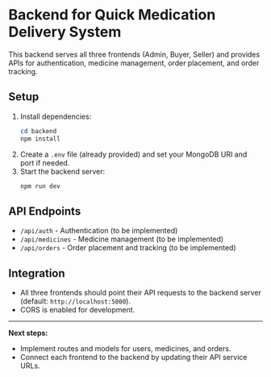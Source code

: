 # Backend for Quick Medication Delivery System

This backend serves all three frontends (Admin, Buyer, Seller) and provides APIs for authentication, medicine management, order placement, and order tracking.

## Setup

1. Install dependencies:
   ```powershell
   cd backend
   npm install
   ```
2. Create a `.env` file (already provided) and set your MongoDB URI and port if needed.
3. Start the backend server:
   ```powershell
   npm run dev
   ```

## API Endpoints

- `/api/auth` - Authentication (to be implemented)
- `/api/medicines` - Medicine management (to be implemented)
- `/api/orders` - Order placement and tracking (to be implemented)

## Integration

- All three frontends should point their API requests to the backend server (default: `http://localhost:5000`).
- CORS is enabled for development.

---

**Next steps:**

- Implement routes and models for users, medicines, and orders.
- Connect each frontend to the backend by updating their API service URLs.
